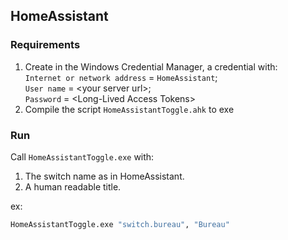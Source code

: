## HomeAssistant

### Requirements

1. Create in the Windows Credential Manager, a credential with:
    <br/>`Internet or network address` = `HomeAssistant`;
    <br/>`User name` = \<your server url>;
    <br/>`Password` = \<Long-Lived Access Tokens>
2. Compile the script `HomeAssistantToggle.ahk` to exe

### Run

Call `HomeAssistantToggle.exe` with:
1. The switch name as in HomeAssistant.
2. A human readable title.

ex:
```cmd
HomeAssistantToggle.exe "switch.bureau", "Bureau"
```